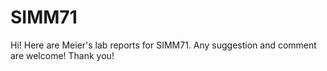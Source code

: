 # SIMM71
Hi! Here are Meier's lab reports for SIMM71.  Any suggestion and comment are welcome! Thank you!
